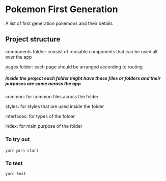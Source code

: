 # Pokemon First Generation

A list of first generation pokemons and their details

## Project structure

components folder: consist of reusable components that can be used all over the app

pages folder: each page should be arranged according to routing

##### Inside the project each folder might have these files or folders and their purposes are same across the app

common: for common files across the folder

styles: for styles that are used inside the folder

interfaces: for types of the folder

index: for main purpose of the folder

### To try out

`yarn`
`yarn start`

### To test

`yarn test`
